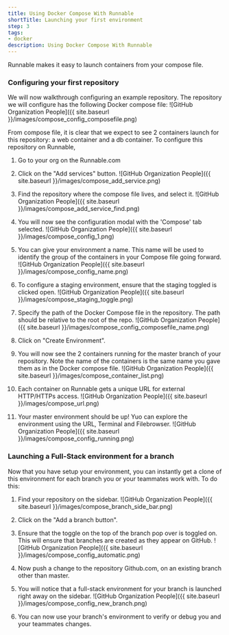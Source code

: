 ```yaml
---
title: Using Docker Compose With Runnable
shortTitle: Launching your first environment
step: 3
tags:
- docker
description: Using Docker Compose With Runnable
---
```



Runnable makes it easy to launch containers from your compose file. 

### Configuring your first repository


We will now walkthrough configuring an example repository. The repository we will configure has the following Docker compose file:
  ![GitHub Organization People]({{ site.baseurl }}/images/compose_config_composefile.png)

From compose file, it is clear that we expect to see 2 containers launch for this repository: a web container and a db container. To configure this repository on Runnable,

1. Go to your org on the Runnable.com

2. Click on the "Add services" button.
  ![GitHub Organization People]({{ site.baseurl }}/images/compose_add_service.png)

3. Find the repository where the compose file lives, and select it.
  ![GitHub Organization People]({{ site.baseurl }}/images/compose_add_service_find.png)

4. You will now see the configuration modal with the 'Compose' tab selected.
  ![GitHub Organization People]({{ site.baseurl }}/images/compose_config_1.png)

5. You can give your environment a name. This name will be used to identify the group of the containers in your Compose file going forward.
  ![GitHub Organization People]({{ site.baseurl }}/images/compose_config_name.png)

6. To configure a staging environment, ensure that the staging toggled is clicked open.
  ![GitHub Organization People]({{ site.baseurl }}/images/compose_staging_toggle.png)

7. Specify the path of the Docker Compose file in the repository. The path should be relative to the root of the repo.
  ![GitHub Organization People]({{ site.baseurl }}/images/compose_config_composefile_name.png)


8. Click on "Create Environment".

9. You will now see the 2 containers running for the master branch of your repository. Note the name of the containers is the same name you gave them as in the Docker compose file.
  ![GitHub Organization People]({{ site.baseurl }}/images/compose_container_list.png)

10. Each container on Runnable gets a unique URL for external HTTP/HTTPs access.
  ![GitHub Organization People]({{ site.baseurl }}/images/compose_url.png)

11. Your master environment should be up! Yuo can explore the environment using the URL, Terminal and Filebrowser.
  ![GitHub Organization People]({{ site.baseurl }}/images/compose_config_running.png)

###  Launching a Full-Stack environment for a branch

Now that you have setup your environment, you can instantly get a clone of this environment for each branch you or your teammates work with. To do this:

1. Find your repository on the sidebar.
  ![GitHub Organization People]({{ site.baseurl }}/images/compose_branch_side_bar.png)

2. Click on the "Add a branch button".

3. Ensure that the toggle on the top of the branch pop over is toggled on. This will ensure that branches are created as they appear on GitHub.
  ![GitHub Organization People]({{ site.baseurl }}/images/compose_config_automatic.png)

4. Now push a change to the repository Github.com, on an existing branch other than master.

5. You will notice that a full-stack environment for your branch is launched right away on the sidebar.
  ![GitHub Organization People]({{ site.baseurl }}/images/compose_config_new_branch.png)

6. You can now use your branch's environment to verify or debug you and your teammates changes.
